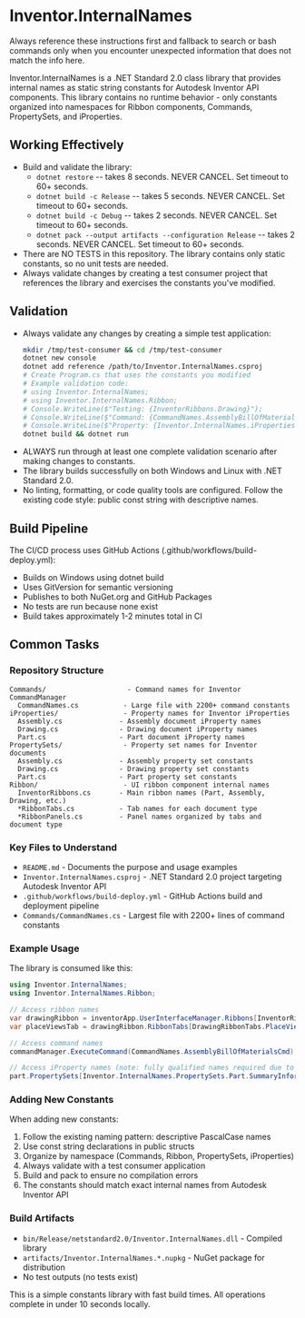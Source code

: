 # Inventor.InternalNames

Always reference these instructions first and fallback to search or bash commands only when you encounter unexpected information that does not match the info here.

Inventor.InternalNames is a .NET Standard 2.0 class library that provides internal names as static string constants for Autodesk Inventor API components. This library contains no runtime behavior - only constants organized into namespaces for Ribbon components, Commands, PropertySets, and iProperties.

## Working Effectively

- Build and validate the library:
  - `dotnet restore` -- takes 8 seconds. NEVER CANCEL. Set timeout to 60+ seconds.
  - `dotnet build -c Release` -- takes 5 seconds. NEVER CANCEL. Set timeout to 60+ seconds.
  - `dotnet build -c Debug` -- takes 2 seconds. NEVER CANCEL. Set timeout to 60+ seconds.
  - `dotnet pack --output artifacts --configuration Release` -- takes 2 seconds. NEVER CANCEL. Set timeout to 60+ seconds.
- There are NO TESTS in this repository. The library contains only static constants, so no unit tests are needed.
- Always validate changes by creating a test consumer project that references the library and exercises the constants you've modified.

## Validation

- Always validate any changes by creating a simple test application:
  ```bash
  mkdir /tmp/test-consumer && cd /tmp/test-consumer
  dotnet new console
  dotnet add reference /path/to/Inventor.InternalNames.csproj
  # Create Program.cs that uses the constants you modified
  # Example validation code:
  # using Inventor.InternalNames;
  # using Inventor.InternalNames.Ribbon;
  # Console.WriteLine($"Testing: {InventorRibbons.Drawing}");
  # Console.WriteLine($"Command: {CommandNames.AssemblyBillOfMaterialsCmd}");
  # Console.WriteLine($"Property: {Inventor.InternalNames.iProperties.Part.Title}");
  dotnet build && dotnet run
  ```
- ALWAYS run through at least one complete validation scenario after making changes to constants.
- The library builds successfully on both Windows and Linux with .NET Standard 2.0.
- No linting, formatting, or code quality tools are configured. Follow the existing code style: public const string with descriptive names.

## Build Pipeline

The CI/CD process uses GitHub Actions (.github/workflows/build-deploy.yml):
- Builds on Windows using dotnet build
- Uses GitVersion for semantic versioning
- Publishes to both NuGet.org and GitHub Packages
- No tests are run because none exist
- Build takes approximately 1-2 minutes total in CI

## Common Tasks

### Repository Structure
```
Commands/                    - Command names for Inventor CommandManager
  CommandNames.cs           - Large file with 2200+ command constants
iProperties/                - Property names for Inventor iProperties
  Assembly.cs              - Assembly document iProperty names
  Drawing.cs               - Drawing document iProperty names  
  Part.cs                  - Part document iProperty names
PropertySets/               - Property set names for Inventor documents
  Assembly.cs              - Assembly property set constants
  Drawing.cs               - Drawing property set constants
  Part.cs                  - Part property set constants
Ribbon/                     - UI ribbon component internal names
  InventorRibbons.cs       - Main ribbon names (Part, Assembly, Drawing, etc.)
  *RibbonTabs.cs           - Tab names for each document type
  *RibbonPanels.cs         - Panel names organized by tabs and document type
```

### Key Files to Understand
- `README.md` - Documents the purpose and usage examples
- `Inventor.InternalNames.csproj` - .NET Standard 2.0 project targeting Autodesk Inventor API
- `.github/workflows/build-deploy.yml` - GitHub Actions build and deployment pipeline
- `Commands/CommandNames.cs` - Largest file with 2200+ lines of command constants

### Example Usage
The library is consumed like this:
```csharp
using Inventor.InternalNames;
using Inventor.InternalNames.Ribbon;

// Access ribbon names
var drawingRibbon = inventorApp.UserInterfaceManager.Ribbons[InventorRibbons.Drawing];
var placeViewsTab = drawingRibbon.RibbonTabs[DrawingRibbonTabs.PlaceViews];

// Access command names
commandManager.ExecuteCommand(CommandNames.AssemblyBillOfMaterialsCmd);

// Access iProperty names (note: fully qualified names required due to namespace conflicts)
part.PropertySets[Inventor.InternalNames.PropertySets.Part.SummaryInformation][Inventor.InternalNames.iProperties.Part.Title] = "New Title";
```

### Adding New Constants
When adding new constants:
1. Follow the existing naming pattern: descriptive PascalCase names
2. Use const string declarations in public structs
3. Organize by namespace (Commands, Ribbon, PropertySets, iProperties)
4. Always validate with a test consumer application
5. Build and pack to ensure no compilation errors
6. The constants should match exact internal names from Autodesk Inventor API

### Build Artifacts
- `bin/Release/netstandard2.0/Inventor.InternalNames.dll` - Compiled library
- `artifacts/Inventor.InternalNames.*.nupkg` - NuGet package for distribution
- No test outputs (no tests exist)

This is a simple constants library with fast build times. All operations complete in under 10 seconds locally.